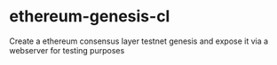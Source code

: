 # ethereum-genesis-cl
Create a ethereum consensus layer testnet genesis and expose it via a webserver for testing purposes
